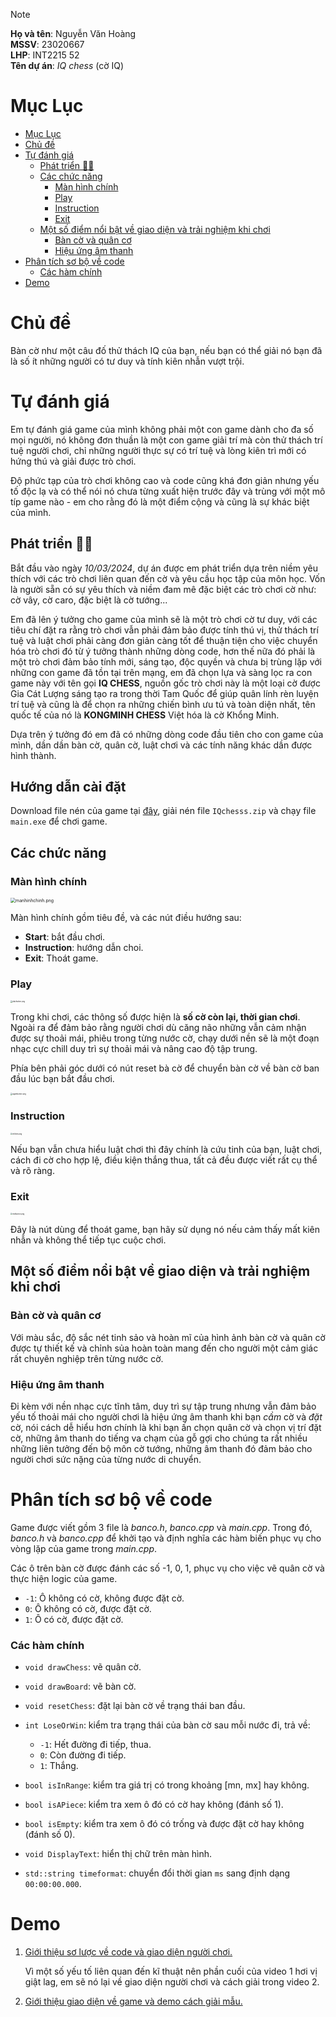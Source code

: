 > [!NOTE]
> **Họ và tên**: Nguyễn Văn Hoàng<br/>
> **MSSV**: 23020667<br/>
> **LHP**: INT2215 52<br/>
> **Tên dự án**: *IQ chess* (cờ IQ)<br/>

# Mục Lục

- [Mục Lục](#mục-lục)
- [Chủ đề](#chủ-đề)
- [Tự đánh giá](#tự-đánh-giá)
  - [Phát triển 🧑‍💻](#phát-triển-)
  - [Các chức năng](#các-chức-năng)
    - [Màn hình chính](#màn-hình-chính)
    - [Play](#play)
    - [Instruction](#instruction)
    - [Exit](#exit)
  - [Một số điểm nổi bật về giao diện và trải nghiệm khi chơi](#một-số-điểm-nổi-bật-về-giao-diện-và-trải-nghiệm-khi-chơi)
    - [Bàn cờ và quân cơ](#bàn-cờ-và-quân-cơ)
    - [Hiệu ứng âm thanh](#hiệu-ứng-âm-thanh)
- [Phân tích sơ bộ về code](#phân-tích-sơ-bộ-về-code)
    - [Các hàm chính](#các-hàm-chính)
- [Demo](#demo)


# Chủ đề 

Bàn cờ như một câu đố thử thách IQ của bạn, nếu bạn có thể giải nó bạn đã là số ít những người có tư duy và tính kiên nhẫn vượt trội.

# Tự đánh giá

Em tự đánh giá game của mình không phải một con game dành cho đa số mọi người, nó không đơn thuần là một con game giải trí mà còn thử thách trí tuệ người chơi, chỉ những người thực sự có trí tuệ và lòng kiên trì mới có hứng thú và giải được trò chơi.

Độ phức tạp của trò chơi không cao và code cũng khá đơn giản nhưng yếu tố độc lạ và có thể nói nó chưa từng xuất hiện trước đây và trùng với một mô típ game nào - em cho rằng đó là một điểm cộng và cũng là sự khác biệt của mình.

## Phát triển 🧑‍💻

Bắt đầu vào ngày *10/03/2024*, dự án được em phát triển dựa trên niềm yêu thích với các trò chơi liên quan đến cờ và yêu cầu học tập của môn học. Vốn là người sẵn có sự yêu thích và niềm đam mê đặc biệt các trò chơi cờ như: cờ vây, cờ caro, đặc biệt là cờ tướng...

Em đã lên ý tưởng cho game của mình sẽ là một trò chơi cờ tư duy, với các tiêu chí đặt ra rằng trò chơi vẫn phải đảm bảo được tính thú vị, thử thách trí tuệ và luật chơi phải càng đơn giản càng tốt để thuận tiện cho việc chuyển hóa trò chơi đó từ ý tưởng thành những dòng code, hơn thế nữa đó phải là một trò chơi đảm bảo tính mới, sáng tạo, độc quyền và chưa bị trùng lặp với những con game đã tồn tại trên mạng, em đã chọn lựa và sàng lọc ra con game này với tên gọi **IQ CHESS**, nguồn gốc trò chơi này là một loại cờ được Gia Cát Lượng sáng tạo ra trong thời Tam Quốc để giúp quân lính rèn luyện trí tuệ và cũng là để chọn ra những chiến bình ưu tú và toàn diện nhất, tên quốc tế của nó là **KONGMINH CHESS** Việt hóa là cờ Khổng Minh. 

Dựa trên ý tưởng đó em đã có những dòng code đầu tiên cho con game của mình, dần dần bàn cờ, quân cờ, luật chơi và các tính năng khác dần được hình thành.

## Hướng dẫn cài đặt

Download file nén của game tại [đây](https://github.com/Hoangyd/IQchesss/releases/download/v1/IQchesss.zip), giải nén file `IQchesss.zip` và chạy file `main.exe` để chơi game.

## Các chức năng

### Màn hình chính

<img src="image\manhinhchinh.png" alt="manhinhchinh.png" style="zoom:50%;" />

Màn hình chính gồm tiêu đề, và các nút điều hướng sau:

* **Start**: bắt đầu chơi.
* **Instruction**: hướng dẫn choi.
* **Exit**: Thoát game.

### Play

<img src="image\playbutton.png" alt="playbutton.png" style="zoom:20%;" />

Trong khi chơi, các thông số được hiện là **số cờ còn lại, thời gian chơi**. Ngoài ra để đảm bảo rằng người chơi dù căng não những vẫn cảm nhận được sự thoải mái, phiêu trong từng nước cờ, chạy dưới nền sẽ là một đoạn nhạc cực chill duy trì sự thoải mái và nâng cao độ tập trung.

Phía bên phải góc dưới có nút reset bà cờ để chuyển bàn cờ về bàn cờ ban đầu lúc bạn bắt đầu chơi.

<img src="image\againbutton.png" alt="againbutton.png" style="zoom:20%;" />

### Instruction 

<img src="image\infobtn.png" alt="infobtn.png" style="zoom:20%;" />

Nếu bạn vẫn chưa hiểu luật chơi thì đây chính là cứu tinh của bạn, luật chơi, cách đi cờ cho hợp lệ, điều kiện thắng thua, tất cả đều được viết rất cụ thể và rõ ràng.

### Exit

<img src="image\exitbutton.png" alt="exitbutton.png" style="zoom:20%;" />

Đây là nút dùng để thoát game, bạn hãy sử dụng nó nếu cảm thấy mất kiên nhẫn và không thể tiếp tục cuộc chơi.

## Một số điểm nổi bật về giao diện và trải nghiệm khi chơi

### Bàn cờ và quân cơ 

Với màu sắc, độ sắc nét tinh sảo và hoàn mĩ của hình ảnh bàn cờ và quân cờ được tự thiết kế và chỉnh sủa hoàn toàn mang đến cho người một cảm giác rất chuyên nghiệp trên từng nước cờ.

### Hiệu ứng âm thanh 

Đi kèm với nền nhạc cực tĩnh tâm, duy trì sự tập trung nhưng vẫn đảm bảo yếu tố thoải mái cho người chơi là hiệu ứng âm thanh khi bạn *cầm* cờ và *đặt* cờ, nói cách dễ hiểu hơn chính là khi bạn ấn chọn quân cờ và chọn vị trí đặt cờ, những âm thanh do tiếng va chạm của gỗ gợi cho chúng ta rất nhiều những liên tưởng đến bộ môn cờ tướng, những âm thanh đó đảm bảo cho người chơi sức nặng của từng nước di chuyển.

# Phân tích sơ bộ về code

Game được viết gồm 3 file là *banco.h*, *banco.cpp* và *main.cpp*. Trong đó, *banco.h* và *banco.cpp* để khởi tạo và định nghĩa các hàm biến phục vụ cho vòng lặp của game trong *main.cpp*.  

Các ô trên bàn cờ được đánh các số -1, 0, 1, phục vụ cho việc vẽ quân cờ và thực hiện logic của game.

* `-1`: Ô không có cờ, không được đặt cờ.
* `0`: Ô không có cờ, được đặt cờ.
* `1`: Ô có cờ, được đặt cờ.

### Các hàm chính

* `void drawChess`: vẽ quân cờ.
* `void drawBoard`: vẽ bàn cờ.
* `void resetChess`: đặt lại bàn cờ về trạng thái ban đầu.

* `int LoseOrWin`: kiểm tra trạng thái của bàn cờ sau mỗi nước đi, trả về:
  * `-1`: Hết đường đi tiếp, thua.
  * `0`: Còn đường đi tiếp.
  * `1`: Thắng.

* `bool isInRange`: kiểm tra giá trị có trong khoảng [mn, mx] hay không.
* `bool isAPiece`: kiểm tra xem ô đó có cờ hay không (đánh số 1).
* `bool isEmpty`: kiểm tra xem ô đó có trống và được đặt cờ hay không (đánh số 0).

* `void DisplayText`: hiển thị chữ trên màn hình.
* `std::string timeformat`: chuyển đổi thời gian `ms` sang định dạng `00:00:00.000`.


# Demo

1. [Giới thiệu sơ lược về code và giao diện người chơi.](https://www.youtube.com/watch?v=hzfsCRe1yno)

    Vì một số yếu tố liên quan đến kĩ thuật nên phần cuối của video 1 hơi vị giật lag, em sẽ nó lại về giao diện người chơi và cách giải trong video 2.

2. [Giới thiệu giao diện về game và demo cách giải mẫu.](https://www.youtube.com/watch?v=11u6eTex0Bo)
